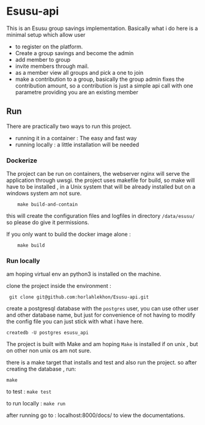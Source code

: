 # Esusu-api
This is an Esusu group savings implementation.
Basically what i do here is a minimal setup which allow user 
* to register on the platform.
* Create a group savings and become the admin
* add member to group
* invite members through mail.
* as a member view all groups and pick a one to join
* make a contribution to a group, basically the group admin fixes the contribution amount, so a contribution is just a simple api call with one parametre providing you are an existing member

## Run
There are practically two ways to run this project.
* running it in a container : The easy and fast way
* running locally : a little installation will be needed

### Dockerize 
 The project can be run on containers, the webserver nginx will serve the application through uwsgi. 
 the project uses makefile for build, so make will have to be installed , in a Unix system that will be already installed
 but on a windows system am not sure.

```Make
    make build-and-contain
```
this will create the configuration files and logfiles in directory `/data/esusu/` so please do give it permissions.

If you only want to build the docker image alone :
```Make
    make build
```

### Run locally

am hoping virtual env an python3 is installed on the machine.

clone the project inside the environment : 

` git clone git@github.com:horlahlekhon/Esusu-api.git`

create a postgresql database with the `postgres` user, you can use other user and other database name, but just for convenience of not having to modify the config file you can just stick with what i have here.

`createdb -U postgres esusu_api`

The project is built with Make and am hoping `Make` is installed if on unix , but on other non unix os am not sure.

there is a make target that installs and test and also run the project. so after creating the database , run:

 `make`

to test :
`make test`

to run locally :
`make run`




after running go to  : localhost:8000/docs/  to view the documentations.








